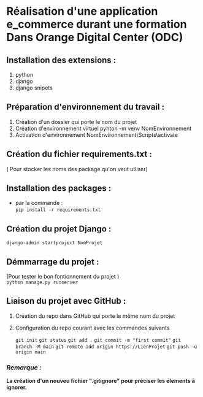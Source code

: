 # **Réalisation d'une application e_commerce durant une formation Dans Orange Digital Center (ODC)**

## Installation des extensions :
1. python
2. django
3. django snipets 

## Préparation d'environnement du travail :
1. Création d'un dossier qui porte le nom du projet
2. Création d'environnement virtuel 
    pyhton -m venv NomEnvironnement
3. Activation d'environnement
    NomEnvironnement\Scripts\activate

## Création du fichier requirements.txt :
( Pour stocker les noms des package qu'on veut utliser)

## Installation des packages :
- par la commande :  
    `pip install -r requirements.txt`

## Création du projet Django :
    django-admin startproject NomProjet

## Démmarrage du projet :
(Pour tester le bon fontionnement du projet )  
    `python manage.py runserver` 

## Liaison du projet avec GitHub :
1. Création du repo dans GitHub qui porte le même nom du projet
2. Configuration du repo courant avec les commandes suivants  

    `git init`
    `git status`
    `git add .`
    `git commit -m "first commit"`
    `git branch -M main`
    `git remote add origin https://LienProjet`
    `git push -u origin main`  
    
### ***Remarque :***
**La création d'un nouveu fichier ".gitignore" pour préciser les élements à ignorer.**

        
    
    